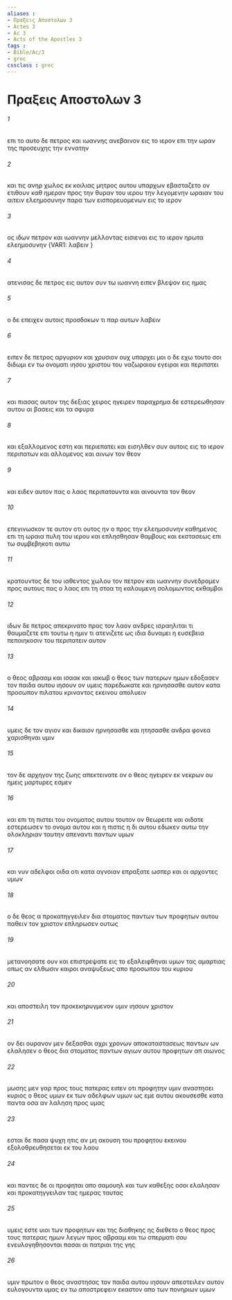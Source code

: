 ```yaml
---
aliases : 
- Πραξεις Aποστολων 3
- Actes 3
- Ac 3
- Acts of the Apostles 3
tags : 
- Bible/Ac/3
- grec
cssclass : grec
---
```


# Πραξεις Aποστολων 3

###### 1
επι το αυτο δε πετρος και ιωαννης ανεβαινον εις το ιερον επι την ωραν της προσευχης την εννατην
###### 2
και τις ανηρ χωλος εκ κοιλιας μητρος αυτου υπαρχων εβασταζετο ον ετιθουν καθ ημεραν προς την θυραν του ιερου την λεγομενην ωραιαν του αιτειν ελεημοσυνην παρα των εισπορευομενων εις το ιερον
###### 3
ος ιδων πετρον και ιωαννην μελλοντας εισιεναι εις το ιερον ηρωτα ελεημοσυνην  {VAR1: λαβειν }
###### 4
ατενισας δε πετρος εις αυτον συν τω ιωαννη ειπεν βλεψον εις ημας
###### 5
ο δε επειχεν αυτοις προσδοκων τι παρ αυτων λαβειν
###### 6
ειπεν δε πετρος αργυριον και χρυσιον ουχ υπαρχει μοι ο δε εχω τουτο σοι διδωμι εν τω ονοματι ιησου χριστου του ναζωραιου εγειραι και περιπατει
###### 7
και πιασας αυτον της δεξιας χειρος ηγειρεν παραχρημα δε εστερεωθησαν αυτου αι βασεις και τα σφυρα
###### 8
και εξαλλομενος εστη και περιεπατει και εισηλθεν συν αυτοις εις το ιερον περιπατων και αλλομενος και αινων τον θεον
###### 9
και ειδεν αυτον πας ο λαος περιπατουντα και αινουντα τον θεον
###### 10
επεγινωσκον τε αυτον οτι ουτος ην ο προς την ελεημοσυνην καθημενος επι τη ωραια πυλη του ιερου και επλησθησαν θαμβους και εκστασεως επι τω συμβεβηκοτι αυτω
###### 11
κρατουντος δε του ιαθεντος χωλου τον πετρον και ιωαννην συνεδραμεν προς αυτους πας ο λαος επι τη στοα τη καλουμενη σολομωντος εκθαμβοι
###### 12
ιδων δε πετρος απεκρινατο προς τον λαον ανδρες ισραηλιται τι θαυμαζετε επι τουτω η ημιν τι ατενιζετε ως ιδια δυναμει η ευσεβεια πεποιηκοσιν του περιπατειν αυτον
###### 13
ο θεος αβρααμ και ισαακ και ιακωβ ο θεος των πατερων ημων εδοξασεν τον παιδα αυτου ιησουν ον υμεις παρεδωκατε και ηρνησασθε αυτον κατα προσωπον πιλατου κριναντος εκεινου απολυειν
###### 14
υμεις δε τον αγιον και δικαιον ηρνησασθε και ητησασθε ανδρα φονεα χαρισθηναι υμιν
###### 15
τον δε αρχηγον της ζωης απεκτεινατε ον ο θεος ηγειρεν εκ νεκρων ου ημεις μαρτυρες εσμεν
###### 16
και επι τη πιστει του ονοματος αυτου τουτον ον θεωρειτε και οιδατε εστερεωσεν το ονομα αυτου και η πιστις η δι αυτου εδωκεν αυτω την ολοκληριαν ταυτην απεναντι παντων υμων
###### 17
και νυν αδελφοι οιδα οτι κατα αγνοιαν επραξατε ωσπερ και οι αρχοντες υμων
###### 18
ο δε θεος α προκατηγγειλεν δια στοματος παντων των προφητων αυτου παθειν τον χριστον επληρωσεν ουτως
###### 19
μετανοησατε ουν και επιστρεψατε εις το εξαλειφθηναι υμων τας αμαρτιας οπως αν ελθωσιν καιροι αναψυξεως απο προσωπου του κυριου
###### 20
και αποστειλη τον προκεκηρυγμενον υμιν ιησουν χριστον
###### 21
ον δει ουρανον μεν δεξασθαι αχρι χρονων αποκαταστασεως παντων ων ελαλησεν ο θεος δια στοματος παντων αγιων αυτου προφητων απ αιωνος
###### 22
μωσης μεν γαρ προς τους πατερας ειπεν οτι προφητην υμιν αναστησει κυριος ο θεος υμων εκ των αδελφων υμων ως εμε αυτου ακουσεσθε κατα παντα οσα αν λαληση προς υμας
###### 23
εσται δε πασα ψυχη ητις αν μη ακουση του προφητου εκεινου εξολοθρευθησεται εκ του λαου
###### 24
και παντες δε οι προφηται απο σαμουηλ και των καθεξης οσοι ελαλησαν και προκατηγγειλαν τας ημερας ταυτας
###### 25
υμεις εστε υιοι των προφητων και της διαθηκης ης διεθετο ο θεος προς τους πατερας ημων λεγων προς αβρααμ και τω σπερματι σου ενευλογηθησονται πασαι αι πατριαι της γης
###### 26
υμιν πρωτον ο θεος αναστησας τον παιδα αυτου ιησουν απεστειλεν αυτον ευλογουντα υμας εν τω αποστρεφειν εκαστον απο των πονηριων υμων
